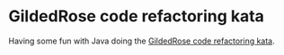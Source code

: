 # GildedRose code refactoring kata
Having some fun with Java doing the [GildedRose code refactoring kata](https://github.com/emilybache/GildedRose-Refactoring-Kata).
